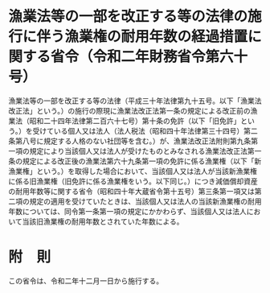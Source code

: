 # 漁業法等の一部を改正する等の法律の施行に伴う漁業権の耐用年数の経過措置に関する省令（令和二年財務省令第六十号）
漁業法等の一部を改正する等の法律（平成三十年法律第九十五号。以下「漁業法改正法」という。）の施行の際現に漁業法改正法第一条の規定による改正前の漁業法（昭和二十四年法律第二百六十七号）第十条の免許（以下「旧免許」という。）を受けている個人又は法人（法人税法（昭和四十年法律第三十四号）第二条第八号に規定する人格のない社団等を含む。）が、漁業法改正法附則第九条第一項の規定により当該個人又は法人が受けたものとみなされる漁業法改正法第一条の規定による改正後の漁業法第六十九条第一項の免許に係る漁業権（以下「新漁業権」という。）を取得した場合において、当該個人又は法人が当該新漁業権に係る旧漁業権（旧免許に係る漁業権をいう。以下同じ。）につき減価償却資産の耐用年数等に関する省令（昭和四十年大蔵省令第十五号）第三条第一項又は第二項の規定の適用を受けていたときは、当該個人又は法人の当該新漁業権の耐用年数については、同令第一条第一項の規定にかかわらず、当該個人又は法人において当該旧漁業権の耐用年数とされていた年数による。
# 附　則
この省令は、令和二年十二月一日から施行する。
